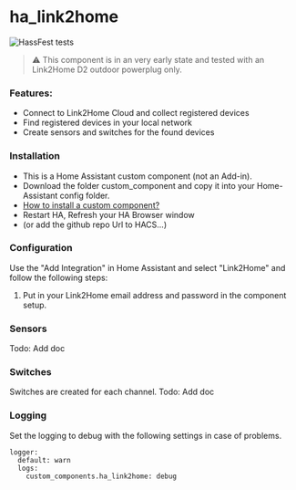 # ha_link2home
![HassFest tests](https://github.com/renenulschde/ha_link2home_/workflows/Validate%20with%20hassfest/badge.svg)

> :warning: This component is in an very early state and tested with an Link2Home D2 outdoor powerplug  only.


### Features:
- Connect to Link2Home Cloud and collect registered devices
- Find registered devices in your local network
- Create sensors and switches for the found devices


### Installation
* This is a Home Assistant custom component (not an Add-in).
* Download the folder custom_component and copy it into your Home-Assistant config folder. 
* [How to install a custom component?](https://www.google.com/search?q=how+to+install+custom+components+home+assistant) 
* Restart HA, Refresh your HA Browser window
* (or add the github repo Url to HACS...)

### Configuration
Use the "Add Integration" in Home Assistant and select "Link2Home" and follow the following steps:

1. Put in your Link2Home email address and password in the component setup.


### Sensors
Todo: Add doc

### Switches
Switches are created for each channel.
Todo: Add doc

### Logging

Set the logging to debug with the following settings in case of problems.

```
logger:
  default: warn
  logs:
    custom_components.ha_link2home: debug
```